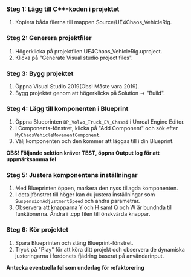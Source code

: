 
### Steg 1: Lägg till C++-koden i projektet

1. Kopiera båda filerna till mappen Source/UE4Chaos_VehicleRig.

### Steg 2: Generera projektfiler

1. Högerklicka på projektfilen UE4Chaos_VehicleRig.uproject.
2. Klicka på "Generate Visual studio project files".

### Steg 3: Bygg projektet

1. Öppna Visual Studio 2019(Obs! Måste vara 2019).
2. Bygg projektet genom att högerklicka på Solution -> "Build".

### Steg 4: Lägg till komponenten i Blueprint

1. Öppna Blueprinten `BP_Volvo_Truck_EV_Chassi` i Unreal Engine Editor.
2. I Components-fönstret, klicka på "Add Component" och sök efter `MyChaosVehicleMovementComponent`.
3. Välj komponenten och den kommer att läggas till i din Blueprint.

**OBS! Följande sektion kräver TEST, öppna Output log för att uppmärksamma fel**

### Steg 5: Justera komponentens inställningar

1. Med Blueprinten öppen, markera den nyss tillagda komponenten.
2. I detaljfönstret till höger kan du justera inställningar som `SuspensionAdjustmentSpeed` och andra parametrar.
3. Observera att knapparna Y och H samt Q och W är bundnda till funktionerna. Ändra i .cpp filen till önskvärda knappar.

### Steg 6: Kör projektet

1. Spara Blueprinten och stäng Blueprint-fönstret.
2. Tryck på "Play" för att köra ditt projekt och observera de dynamiska justeringarna i fordonets fjädring baserat på användarinput.

**Antecka eventuella fel som underlag för refaktorering**



